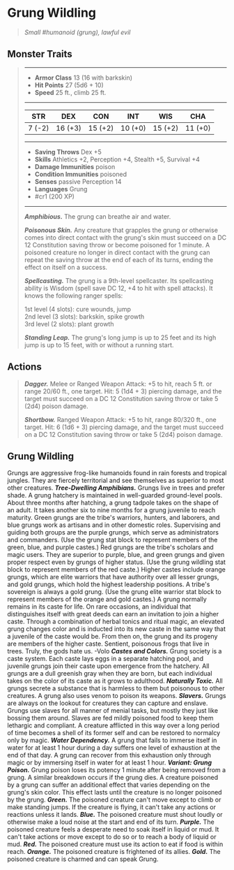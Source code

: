 # Grung Wildling
>*Small #humanoid (grung), lawful evil*
## Monster Traits
>___
>- **Armor Class** 13 (16 with barkskin)
>- **Hit Points** 27 (5d6 + 10)
>- **Speed** 25 ft., climb 25 ft.
>___
>|STR|DEX|CON|INT|WIS|CHA|
>|:---:|:---:|:---:|:---:|:---:|:---:|
>|7 (-2)|16 (+3)|15 (+2)|10 (+0)|15 (+2)|11 (+0)|
>___
>- **Saving Throws** Dex +5
>- **Skills** Athletics +2, Perception +4, Stealth +5, Survival +4
>- **Damage Immunities** poison
>- **Condition Immunities** poisoned
>- **Senses** passive Perception 14
>- **Languages** Grung
>- #cr1 (200 XP)
>___
>***Amphibious.*** The grung can breathe air and water.  
>
>***Poisonous Skin.*** Any creature that grapples the grung or otherwise comes into direct contact with the grung's skin must succeed on a DC 12 Constitution saving throw or become poisoned for 1 minute. A poisoned creature no longer in direct contact with the grung can repeat the saving throw at the end of each of its turns, ending the effect on itself on a success.  
>
>***Spellcasting.*** The grung is a 9th-level spellcaster. Its spellcasting ability is Wisdom (spell save DC 12, +4 to hit with spell attacks). It knows the following ranger spells:  
>
>1st level (4 slots): cure wounds, jump  
>2nd level (3 slots): barkskin, spike growth  
>3rd level (2 slots): plant growth  
>
>
>***Standing Leap.*** The grung's long jump is up to 25 feet and its high jump is up to 15 feet, with or without a running start.  
>
## Actions
>***Dagger.*** Melee  or Ranged Weapon Attack: +5 to hit, reach 5 ft. or range 20/60 ft., one target. Hit: 5 (1d4 + 3) piercing damage, and the target must succeed on a DC 12 Constitution saving throw or take 5 (2d4) poison damage.  
>
>***Shortbow.*** Ranged Weapon Attack: +5 to hit, range 80/320 ft., one target. Hit: 6 (1d6 + 3) piercing damage, and the target must succeed on a DC 12 Constitution saving throw or take 5 (2d4) poison damage.
## Grung Wildling
Grungs are aggressive frog-like humanoids found in rain forests and tropical jungles. They are fiercely territorial and see themselves as superior to most other creatures.
***Tree-Dwelling Amphibians.***  Grungs live in trees and prefer shade. A grung hatchery is maintained in well-guarded ground-level pools. About three months after hatching, a grung tadpole takes on the shape of an adult. It takes another six to nine months for a grung juvenile to reach maturity.
Green grungs are the tribe's warriors, hunters, and laborers, and blue grungs work as artisans and in other domestic roles. Supervising and guiding both groups are the purple grungs, which serve as administrators and commanders. (Use the grung stat block to represent members of the green, blue, and purple castes.)
Red grungs are the tribe's scholars and magic users. They are superior to purple, blue, and green grungs and given proper respect even by grungs of higher status. (Use the grung wildling stat block to represent members of the red caste.)
Higher castes include orange grungs, which are elite warriors that have authority over all lesser grungs, and gold grungs, which hold the highest leadership positions. A tribe's sovereign is always a gold grung. (Use the grung elite warrior stat block to represent members of the orange and gold castes.)
A grung normally remains in its caste for life. On rare occasions, an individual that distinguishes itself with great deeds can earn an invitation to join a higher caste. Through a combination of herbal tonics and ritual magic, an elevated grung changes color and is inducted into its new caste in the same way that a juvenile of the caste would be. From then on, the grung and its progeny are members of the higher caste.
Sentient, poisonous frogs that live in trees. Truly, the gods hate us.
-Volo
***Castes and Colors.***  Grung society is a caste system. Each caste lays eggs in a separate hatching pool, and juvenile grungs join their caste upon emergence from the hatchery. All grungs are a dull greenish gray when they are born, but each individual takes on the color of its caste as it grows to adulthood.
***Naturally Toxic.***  All grungs secrete a substance that is harmless to them but poisonous to other creatures. A grung also uses venom to poison its weapons.
***Slavers.***  Grungs are always on the lookout for creatures they can capture and enslave. Grungs use slaves for all manner of menial tasks, but mostly they just like bossing them around. Slaves are fed mildly poisoned food to keep them lethargic and compliant. A creature afflicted in this way over a long period of time becomes a shell of its former self and can be restored to normalcy only by magic.
***Water Dependency.***  A grung that fails to immerse itself in water for at least 1 hour during a day suffers one level of exhaustion at the end of that day. A grung can recover from this exhaustion only through magic or by immersing itself in water for at least 1 hour.
***Variant: Grung Poison.*** Grung poison loses its potency 1 minute after being removed from a grung. A similar breakdown occurs if the grung dies.
A creature poisoned by a grung can suffer an additional effect that varies depending on the grung's skin color. This effect lasts until the creature is no longer poisoned by the grung.
***Green.***  The poisoned creature can't move except to climb or make standing jumps. If the creature is flying, it can't take any actions or reactions unless it lands.
***Blue.***  The poisoned creature must shout loudly or otherwise make a loud noise at the start and end of its turn.
***Purple.***  The poisoned creature feels a desperate need to soak itself in liquid or mud. It can't take actions or move except to do so or to reach a body of liquid or mud.
***Red.***  The poisoned creature must use its action to eat if food is within reach.
***Orange.***  The poisoned creature is frightened of its allies.
***Gold.***  The poisoned creature is charmed and can speak Grung.